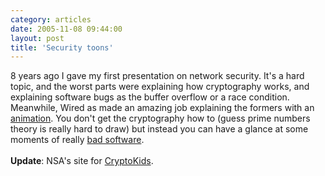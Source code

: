 ```yaml
---
category: articles
date: 2005-11-08 09:44:00
layout: post
title: 'Security toons'
---
```


<p>8 years ago I gave my first presentation on network security. It's a hard topic, and the worst parts were explaining how cryptography works, and explaining software bugs as the buffer overflow or a race condition. Meanwhile, Wired as made an amazing job explaining the formers with an <a href="http://ly.lygo.com/ly/wired/news/flash/special_reports_bugs_1.html">animation</a>. You don't get the cryptography how to (guess prime numbers theory is really hard to draw) but instead you can have a glance at some moments of really <a href="http://ly.lygo.com/ly/wired/news/flash/special_reports_bugs_3.html">bad software</a>.<br ><br ><strong>Update</strong>: NSA's site for <a href="http://www.nsa.gov/kids/">CryptoKids</a>.</p>
